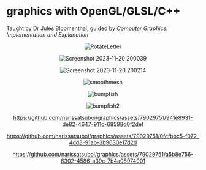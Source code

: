 # graphics with OpenGL/GLSL/C++
Taught by Dr Jules Bloomenthal, guided by *Computer Graphics: Implementation and Explanation*

<div align="center" width="100%">

  ![RotateLetter](https://github.com/narissatsuboi/graphics/assets/79029751/71d88fc8-8f77-4caa-8cdc-2a11acdd0c7f)
  
  ![Screenshot 2023-11-20 200039](https://github.com/narissatsuboi/graphics/assets/79029751/04c70424-478b-43b0-bf84-b3c9092bede6)
  
  ![Screenshot 2023-11-20 200214](https://github.com/narissatsuboi/graphics/assets/79029751/45e8465c-4a48-4f1a-b83e-ad7d264c8b79)
  
  ![smoothmesh](https://github.com/narissatsuboi/graphics/assets/79029751/6f70a501-a1c0-4307-a488-93ffa75e6b04)
  
  ![bumpfish](https://github.com/narissatsuboi/graphics/assets/79029751/149ecf66-c947-446d-848b-f62fc622462a)
  
  ![bumpfish2](https://github.com/narissatsuboi/graphics/assets/79029751/69d7452b-aa80-4dce-9f82-5d757a9da919)
  
  https://github.com/narissatsuboi/graphics/assets/79029751/941e8931-de82-4647-911c-68598d0f2def
  
  https://github.com/narissatsuboi/graphics/assets/79029751/0fcfbbc5-f072-4dd3-91ab-3b9630e17d2d
  
  https://github.com/narissatsuboi/graphics/assets/79029751/a5b8e756-6302-4586-a39c-7b4a08974001
</div>
